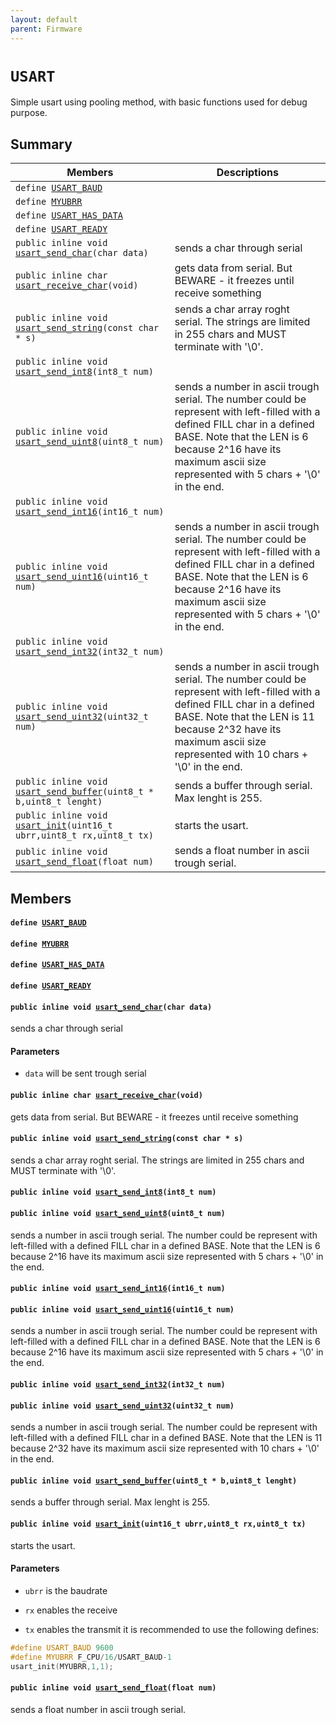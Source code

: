 ```yaml
---
layout: default
parent: Firmware
---
```


# `USART` 

Simple usart using pooling method, with basic functions used for debug purpose.

## Summary

 Members                        | Descriptions                                
--------------------------------|---------------------------------------------
`define `[`USART_BAUD`](#group__USART_1gac60802ccb5cdfa592816460b9cdb73fb)            | 
`define `[`MYUBRR`](#group__USART_1ga711e9130c825a7269c8c87dbb57a85e0)            | 
`define `[`USART_HAS_DATA`](#group__USART_1gab3efbaea2df8cbde4f8be068039ad771)            | 
`define `[`USART_READY`](#group__USART_1ga5ddbfa997d07cf95e21fad632e8e0961)            | 
`public inline void `[`usart_send_char`](#group__USART_1gac88094914be8a5030bfea2e240f78e05)`(char data)`            | sends a char through serial
`public inline char `[`usart_receive_char`](#group__USART_1gabe73c4ca5c488e70e34b2dc299860db6)`(void)`            | gets data from serial. But BEWARE - it freezes until receive something
`public inline void `[`usart_send_string`](#group__USART_1gafcd61e623d401b11bff1fb4daa8980ca)`(const char * s)`            | sends a char array roght serial. The strings are limited in 255 chars and MUST terminate with '\0'.
`public inline void `[`usart_send_int8`](#group__USART_1gaa6ea344b574ccb8755a801a97028cc60)`(int8_t num)`            | 
`public inline void `[`usart_send_uint8`](#group__USART_1gaa819ab750fc78a8d89edb2884f37f3f6)`(uint8_t num)`            | sends a number in ascii trough serial. The number could be represent with left-filled with a defined FILL char in a defined BASE. Note that the LEN is 6 because 2^16 have its maximum ascii size represented with 5 chars + '\0' in the end.
`public inline void `[`usart_send_int16`](#group__USART_1ga322cbce321491cdfe9a5d1795c13f0e4)`(int16_t num)`            | 
`public inline void `[`usart_send_uint16`](#group__USART_1gafd0c71b22118d998ae75fd569ea020f1)`(uint16_t num)`            | sends a number in ascii trough serial. The number could be represent with left-filled with a defined FILL char in a defined BASE. Note that the LEN is 6 because 2^16 have its maximum ascii size represented with 5 chars + '\0' in the end.
`public inline void `[`usart_send_int32`](#group__USART_1ga822ea72e9adea08951faf14c47fb1f28)`(int32_t num)`            | 
`public inline void `[`usart_send_uint32`](#group__USART_1ga82981cbe2107a6fba8fe01cf0e902073)`(uint32_t num)`            | sends a number in ascii trough serial. The number could be represent with left-filled with a defined FILL char in a defined BASE. Note that the LEN is 11 because 2^32 have its maximum ascii size represented with 10 chars + '\0' in the end.
`public inline void `[`usart_send_buffer`](#group__USART_1ga25215938c7b22f38b200836e099e87bc)`(uint8_t * b,uint8_t lenght)`            | sends a buffer through serial. Max lenght is 255.
`public inline void `[`usart_init`](#group__USART_1gaa8689d58dfbfa26044f369655d4ee820)`(uint16_t ubrr,uint8_t rx,uint8_t tx)`            | starts the usart.
`public inline void `[`usart_send_float`](#group__USART_1gafc102c02f7a70c4292b6f7d5a9185ba9)`(float num)`            | sends a float number in ascii trough serial.

## Members

#### `define `[`USART_BAUD`](#group__USART_1gac60802ccb5cdfa592816460b9cdb73fb) 

#### `define `[`MYUBRR`](#group__USART_1ga711e9130c825a7269c8c87dbb57a85e0) 

#### `define `[`USART_HAS_DATA`](#group__USART_1gab3efbaea2df8cbde4f8be068039ad771) 

#### `define `[`USART_READY`](#group__USART_1ga5ddbfa997d07cf95e21fad632e8e0961) 

#### `public inline void `[`usart_send_char`](#group__USART_1gac88094914be8a5030bfea2e240f78e05)`(char data)` 

sends a char through serial

#### Parameters
* `data` will be sent trough serial

#### `public inline char `[`usart_receive_char`](#group__USART_1gabe73c4ca5c488e70e34b2dc299860db6)`(void)` 

gets data from serial. But BEWARE - it freezes until receive something

#### `public inline void `[`usart_send_string`](#group__USART_1gafcd61e623d401b11bff1fb4daa8980ca)`(const char * s)` 

sends a char array roght serial. The strings are limited in 255 chars and MUST terminate with '\0'.

#### `public inline void `[`usart_send_int8`](#group__USART_1gaa6ea344b574ccb8755a801a97028cc60)`(int8_t num)` 

#### `public inline void `[`usart_send_uint8`](#group__USART_1gaa819ab750fc78a8d89edb2884f37f3f6)`(uint8_t num)` 

sends a number in ascii trough serial. The number could be represent with left-filled with a defined FILL char in a defined BASE. Note that the LEN is 6 because 2^16 have its maximum ascii size represented with 5 chars + '\0' in the end.

#### `public inline void `[`usart_send_int16`](#group__USART_1ga322cbce321491cdfe9a5d1795c13f0e4)`(int16_t num)` 

#### `public inline void `[`usart_send_uint16`](#group__USART_1gafd0c71b22118d998ae75fd569ea020f1)`(uint16_t num)` 

sends a number in ascii trough serial. The number could be represent with left-filled with a defined FILL char in a defined BASE. Note that the LEN is 6 because 2^16 have its maximum ascii size represented with 5 chars + '\0' in the end.

#### `public inline void `[`usart_send_int32`](#group__USART_1ga822ea72e9adea08951faf14c47fb1f28)`(int32_t num)` 

#### `public inline void `[`usart_send_uint32`](#group__USART_1ga82981cbe2107a6fba8fe01cf0e902073)`(uint32_t num)` 

sends a number in ascii trough serial. The number could be represent with left-filled with a defined FILL char in a defined BASE. Note that the LEN is 11 because 2^32 have its maximum ascii size represented with 10 chars + '\0' in the end.

#### `public inline void `[`usart_send_buffer`](#group__USART_1ga25215938c7b22f38b200836e099e87bc)`(uint8_t * b,uint8_t lenght)` 

sends a buffer through serial. Max lenght is 255.

#### `public inline void `[`usart_init`](#group__USART_1gaa8689d58dfbfa26044f369655d4ee820)`(uint16_t ubrr,uint8_t rx,uint8_t tx)` 

starts the usart.

#### Parameters
* `ubrr` is the baudrate 

* `rx` enables the receive 

* `tx` enables the transmit it is recommended to use the following defines: 
```cpp
#define USART_BAUD 9600
#define MYUBRR F_CPU/16/USART_BAUD-1
usart_init(MYUBRR,1,1);
```

#### `public inline void `[`usart_send_float`](#group__USART_1gafc102c02f7a70c4292b6f7d5a9185ba9)`(float num)` 

sends a float number in ascii trough serial.

